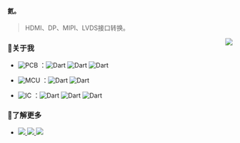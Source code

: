 #### 氦。

> HDMI、DP、MIPI、LVDS接口转换。

<img src="https://github-readme-stats.vercel.app/api?username=simonire&show_icons=true&count_private=true&hide_rank=true&include_all_commits=true" align="right">

[<img align="right" src="https://github-readme-stats.vercel.app/api/top-langs/?username=simonire&hide=HTML,Tcl,Shell,javascript,VHDL,SystemVerilog,Assembly,Processing,Objective-C,BatchFile,Stata,GLSL,CMAKE&langs_count=10&theme=tokyonight&locale=cn&include_all_commits=tree&hide_border=tree&layout=compact" />]:<>


### 👋关于我 

+ ![PCB](https://img.shields.io/badge/-PCB-lightgrey) ：![Dart](https://img.shields.io/badge/-Altium-%2302569B.svg?style-flat--square&logo=AltiumDesigner&logoColor=%23F7DF1E)
 ![Dart](https://img.shields.io/badge/-LCEDA_Pro-ff69b4?style-flat--square&logo=Jameson&logoColor=white) ![Dart](https://img.shields.io/badge/-Cadence_SPB-yellow?style-flat--square&logo=Allegro&logoColor=white)

+ ![MCU](https://img.shields.io/badge/-MCU-lightgrey)  ：![Dart](https://img.shields.io/badge/-C-%2300ADD8.svg?style-flat--square&logo=c&logoColor=%23F7DF1E) ![Dart](https://img.shields.io/badge/-Python-orange?style-flat--square&logo=python&logoColor=white)

+ ![IC](https://img.shields.io/badge/-IC-lightgrey) ：![Dart](https://img.shields.io/badge/-Verilog-blue?style-flat--square&logo=velog&logoColor=white) ![Dart](https://img.shields.io/badge/-System_Verilog-blueviolet?style-flat--square&logo=Simkl&logoColor=white) ![Dart](https://img.shields.io/badge/-UVM-success?style-flat--square&logo=Udemy&logoColor=white)

  

### 🔗了解更多
+ <a href="https://oshwhub.com/lemon_wifi"><img src="https://img.shields.io/badge/-OSHWHub | 立创开源平台-9cf?style-flat--square&logo=Hexo&logoColor=white"> </a><a href="https://www.simonire.com"><img src="https://img.shields.io/badge/-website URL | 主页-blueviolet?style-flat--square&logo=Weblate&logoColor=white"></a><a href="mailto:simonire@qq.com"> <img src="https://img.shields.io/badge/-Email | 邮箱-orange?style-flat--square&logo=Gmail&logoColor=white"></a>



[### 🗓项目施工(更新时间:2022.9.1)]:<>
[|事项|优先级|时间|备注|]:<>
[|:----|:----:|:----:|:----:|]:<>
[|1.毕业论文架构设计|高|～||]:<>
[|2.RTD IC Code编写|低|～||]:<>
[|3.HDMI2.1 -> EDP|中|～||]:<>
[|4.USBC协议研究 |中|～||]:<>


[|1.CAN控制器流片验证|高|～||]:<>

[|5.DP转MIPI SCH绘制|中|～||]:<>

[|1.2K mipi屏style=for-the-badge]:<>
[|2.乐视mipi屏]:<>
[|3.4.41墨水屏建模]:<>
